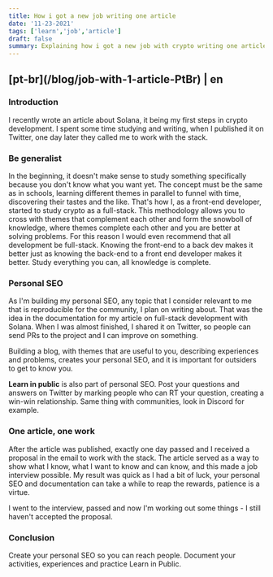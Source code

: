 ```yaml
---
title: How i got a new job writing one article
date: '11-23-2021'
tags: ['learn','job','article']
draft: false
summary: Explaining how i got a new job with crypto writing one article about what i learning.
---
```


<h2>[pt-br](/blog/job-with-1-article-PtBr) | en</h2>

### Introduction

I recently wrote an article about Solana, it being my first steps in crypto development. I spent some time studying and writing, when I published it on Twitter, one day later they called me to work with the stack.

### Be generalist

In the beginning, it doesn't make sense to study something specifically because you don't know what you want yet. The concept must be the same as in schools, learning different themes in parallel to funnel with time, discovering their tastes and the like. That's how I, as a front-end developer, started to study crypto as a full-stack. This methodology allows you to cross with themes that complement each other and form the snowboll of knowledge, where themes complete each other and you are better at solving problems. For this reason I would even recommend that all development be full-stack. Knowing the front-end to a back dev makes it better just as knowing the back-end to a front end developer makes it better. Study everything you can, all knowledge is complete.

### Personal SEO

As I'm building my personal SEO, any topic that I consider relevant to me that is reproducible for the community, I plan on writing about. That was the idea in the documentation for my article on full-stack development with Solana. When I was almost finished, I shared it on Twitter, so people can send PRs to the project and I can improve on something.

Building a blog, with themes that are useful to you, describing experiences and problems, creates your personal SEO, and it is important for outsiders to get to know you.

**Learn in public** is also part of personal SEO. Post your questions and answers on Twitter by marking people who can RT your question, creating a win-win relationship. Same thing with communities, look in Discord for example.

### One article, one work

After the article was published, exactly one day passed and I received a proposal in the email to work with the stack. The article served as a way to show what I know, what I want to know and can know, and this made a job interview possible. My result was quick as I had a bit of luck, your personal SEO and documentation can take a while to reap the rewards, patience is a virtue.

I went to the interview, passed and now I'm working out some things - I still haven't accepted the proposal.

### Conclusion

Create your personal SEO so you can reach people. Document your activities, experiences and practice Learn in Public.